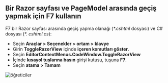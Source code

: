 <a name="f7"></a>
## <a name="use-f7-to-toggle-between-a-razor-page-and-the-pagemodel"></a>Bir Razor sayfası ve PageModel arasında geçiş yapmak için F7 kullanın

F7 bir Razor sayfası arasında geçiş yapma olanağı (*\*.cshtml* dosyası) ve C# dosyası (*\*. cshtml.cs*):

* Seçin **Araçlar > Seçenekler > ortam > klavye**
* Girin **ToggleRazorView** içinde **içeren komutları göster**.
* Seçin **EditorContextMenus.CodeWindow.ToggleRazorView**
* İçinde **kısayol tuşlarına basın** girişi kutusu, tuşuna **F7**.
* Seçin **atama > Tamam**

![öğreticiler ](~/tutorials/razor-pages/razor-pages-start/_static/F7.png)
<!-- 
![preceding instructions](~/includes/RP/_static/F7.png)

![_static/F7.pngs](_static/F7.png)
-->
